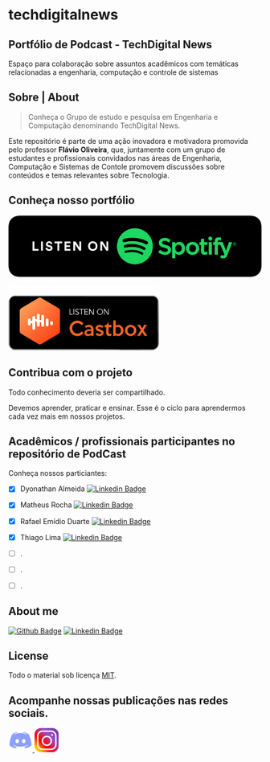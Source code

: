 # techdigitalnews

## Portfólio de Podcast - TechDigital News

Espaço para colaboração sobre assuntos acadêmicos com temáticas relacionadas a engenharia, computação e controle de sistemas

## Sobre | About

> Conheça o Grupo de estudo e pesquisa em Engenharia e Computação denominando TechDigital News.

 Este repositório é parte de uma ação inovadora e motivadora promovida pelo professor **Flávio Oliveira**, que, juntamente com um grupo de estudantes e profissionais convidados nas áreas de Engenharia, Computação e Sistemas de Contole promovem discussões sobre conteúdos e temas relevantes sobre Tecnologia.

## Conheça nosso portfólio 

[![Github Badge](img/PNG/spotify-podcast-badge-blk-grn-660x160.png)](https://open.spotify.com/show/01w0vZrR8vts8jnWugpHNW)

[![Linkedin Badge](img/PNG/castbox.png)](https://castbox.fm/channel/id3464793?utm_source=website&utm_medium=dlink&utm_campaign=web_share&utm_content=TechDigital%20News-CastBox_FM)

## Contribua com o projeto

Todo conhecimento deveria ser compartilhado.

Devemos aprender, praticar e ensinar. Esse é o ciclo para aprendermos cada vez mais em nossos projetos.

## Acadêmicos / profissionais participantes no repositório de PodCast

Conheça nossos particiantes:

- [x] Dyonathan Almeida [![Linkedin Badge](https://img.shields.io/badge/-LinkedIn-blue?style=flat-square&logo=Linkedin&logoColor=white&link=https://www.linkedin.com/in/fagnerpsantos/)](https://www.linkedin.com/in/rafael-emidio-duarte-86697135)

- [x] Matheus Rocha [![Linkedin Badge](https://img.shields.io/badge/-LinkedIn-blue?style=flat-square&logo=Linkedin&logoColor=white&link=https://www.linkedin.com/in/fagnerpsantos/)](https://www.linkedin.com/in/rafael-emidio-duarte-86697135)
  
- [x] Rafael Emídio Duarte [![Linkedin Badge](https://img.shields.io/badge/-LinkedIn-blue?style=flat-square&logo=Linkedin&logoColor=white&link=https://www.linkedin.com/in/fagnerpsantos/)](https://www.linkedin.com/in/rafael-emidio-duarte-86697135)

- [x] Thiago Lima [![Linkedin Badge](https://img.shields.io/badge/-LinkedIn-blue?style=flat-square&logo=Linkedin&logoColor=white&link=https://www.linkedin.com/in/fagnerpsantos/)](https://www.linkedin.com/in/rafael-emidio-duarte-86697135)
- [ ] .
- [ ] .
- [ ] .



## About me

[![Github Badge](https://img.shields.io/badge/-Github-000?style=flat-square&logo=Github&logoColor=white&link=https://github.com/fagnerpsantos)](https://github.com/flaviojoliveira)
[![Linkedin Badge](https://img.shields.io/badge/-LinkedIn-blue?style=flat-square&logo=Linkedin&logoColor=white&link=https://www.linkedin.com/in/fagnerpsantos/)](https://www.linkedin.com/in/flaviojoliveira/)


## License
Todo o material sob licença [MIT](https://choosealicense.com/licenses/mit/).


## Acompanhe nossas publicações nas redes sociais.

[![Github Badge](img/PNG/discord48.png) ](https://discord.gg/DM6RaEXV2m)
[![Linkedin Badge](img/PNG/int48.png)](https://www.instagram.com/?hl=pt-br)

